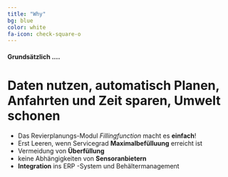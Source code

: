 ```yaml
---
title: "Why"
bg: blue
color: white
fa-icon: check-square-o
---
```


#### Grundsätzlich .... 

# Daten nutzen, automatisch Planen, Anfahrten und Zeit sparen, Umwelt schonen  

- Das Revierplanungs-Modul *Fillingfunction* macht es **einfach**! 
- Erst Leeren, wenn Servicegrad **Maximalbefülluung** erreicht ist 
- Vermeidung von **Überfüllung** 
- keine Abhängigkeiten von **Sensoranbietern** 
- **Integration** ins ERP -System und Behältermanagement 
